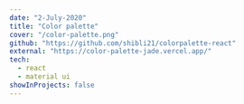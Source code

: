 ```yaml
---
date: "2-July-2020"
title: "Color palette"
cover: "/color-palette.png"
github: "https://github.com/shibli21/colorpalette-react"
external: "https://color-palette-jade.vercel.app/"
tech:
  - react
  - material ui
showInProjects: false
---
```

